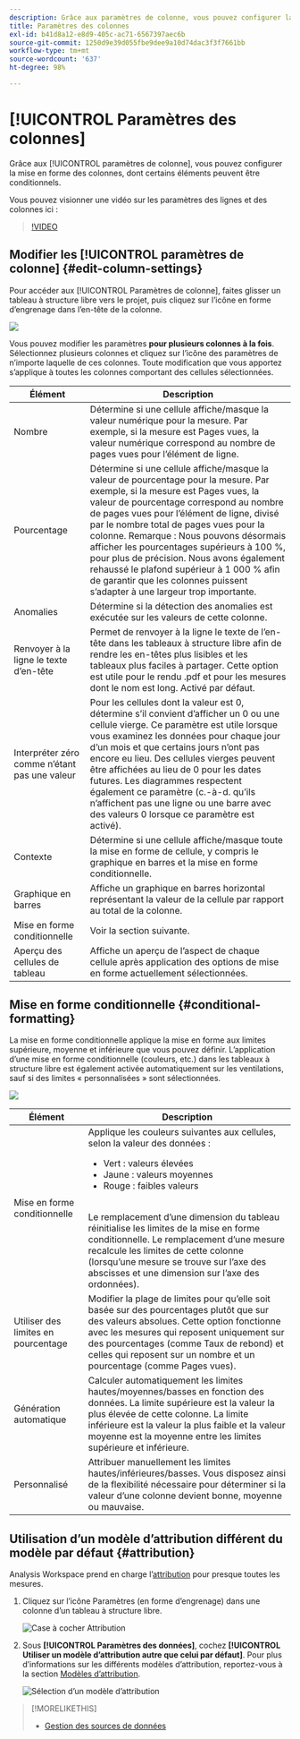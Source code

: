 ```yaml
---
description: Grâce aux paramètres de colonne, vous pouvez configurer la mise en forme des colonnes, dont certains éléments peuvent être conditionnels.
title: Paramètres des colonnes
exl-id: b41d8a12-e8d9-405c-ac71-6567397aec6b
source-git-commit: 1250d9e39d055fbe9dee9a10d74dac3f3f7661bb
workflow-type: tm+mt
source-wordcount: '637'
ht-degree: 98%

---
```


# [!UICONTROL Paramètres des colonnes]

Grâce aux [!UICONTROL paramètres de colonne], vous pouvez configurer la mise en forme des colonnes, dont certains éléments peuvent être conditionnels.

Vous pouvez visionner une vidéo sur les paramètres des lignes et des colonnes ici :

>[!VIDEO](https://video.tv.adobe.com/v/40382/?quality=12)

## Modifier les [!UICONTROL paramètres de colonne] {#edit-column-settings}

Pour accéder aux [!UICONTROL Paramètres de colonne], faites glisser un tableau à structure libre vers le projet, puis cliquez sur l’icône en forme d’engrenage dans l’en-tête de la colonne.

![](assets/column_settings.png)

Vous pouvez modifier les paramètres **pour plusieurs colonnes à la fois**. Sélectionnez plusieurs colonnes et cliquez sur l’icône des paramètres de n’importe laquelle de ces colonnes. Toute modification que vous apportez s’applique à toutes les colonnes comportant des cellules sélectionnées.

| Élément | Description |
| --- | --- |
| Nombre | Détermine si une cellule affiche/masque la valeur numérique pour la mesure. Par exemple, si la mesure est Pages vues, la valeur numérique correspond au nombre de pages vues pour l’élément de ligne. |
| Pourcentage | Détermine si une cellule affiche/masque la valeur de pourcentage pour la mesure. Par exemple, si la mesure est Pages vues, la valeur de pourcentage correspond au nombre de pages vues pour l’élément de ligne, divisé par le nombre total de pages vues pour la colonne.  Remarque : Nous pouvons désormais afficher les pourcentages supérieurs à 100 %, pour plus de précision. Nous avons également rehaussé le plafond supérieur à 1 000 % afin de garantir que les colonnes puissent s’adapter à une largeur trop importante. |
| Anomalies | Détermine si la détection des anomalies est exécutée sur les valeurs de cette colonne. |
| Renvoyer à la ligne le texte d’en-tête | Permet de renvoyer à la ligne le texte de l’en-tête dans les tableaux à structure libre afin de rendre les en-têtes plus lisibles et les tableaux plus faciles à partager. Cette option est utile pour le rendu .pdf et pour les mesures dont le nom est long. Activé par défaut. |
| Interpréter zéro comme n’étant pas une valeur | Pour les cellules dont la valeur est 0, détermine s’il convient d’afficher un 0 ou une cellule vierge. Ce paramètre est utile lorsque vous examinez les données pour chaque jour d’un mois et que certains jours n’ont pas encore eu lieu.  Des cellules vierges peuvent être affichées au lieu de 0 pour les dates futures. Les diagrammes respectent également ce paramètre (c.-à-d. qu’ils n’affichent pas une ligne ou une barre avec des valeurs 0 lorsque ce paramètre est activé). |
| Contexte | Détermine si une cellule affiche/masque toute la mise en forme de cellule, y compris le graphique en barres et la mise en forme conditionnelle. |
| Graphique en barres | Affiche un graphique en barres horizontal représentant la valeur de la cellule par rapport au total de la colonne. |
| Mise en forme conditionnelle | Voir la section suivante. |
| Aperçu des cellules de tableau | Affiche un aperçu de l’aspect de chaque cellule après application des options de mise en forme actuellement sélectionnées. |

## Mise en forme conditionnelle {#conditional-formatting}

La mise en forme conditionnelle applique la mise en forme aux limites supérieure, moyenne et inférieure que vous pouvez définir. L’application d’une mise en forme conditionnelle (couleurs, etc.) dans les tableaux à structure libre est également activée automatiquement sur les ventilations, sauf si des limites « personnalisées » sont sélectionnées.

![](assets/conditional-formatting.png)

| Élément | Description |
| --- | --- |
| Mise en forme conditionnelle | Applique les couleurs suivantes aux cellules, selon la valeur des données : <ul><li>Vert : valeurs élevées</li><li>Jaune : valeurs moyennes</li><li>Rouge : faibles valeurs</li></ul> <br> Le remplacement d’une dimension du tableau réinitialise les limites de la mise en forme conditionnelle. Le remplacement d’une mesure recalcule les limites de cette colonne (lorsqu’une mesure se trouve sur l’axe des abscisses et une dimension sur l’axe des ordonnées). |
| Utiliser des limites en pourcentage | Modifier la plage de limites pour qu’elle soit basée sur des pourcentages plutôt que sur des valeurs absolues. Cette option fonctionne avec les mesures qui reposent uniquement sur des pourcentages (comme Taux de rebond) et celles qui reposent sur un nombre et un pourcentage (comme Pages vues). |
| Génération automatique | Calculer automatiquement les limites hautes/moyennes/basses en fonction des données. La limite supérieure est la valeur la plus élevée de cette colonne. La limite inférieure est la valeur la plus faible et la valeur moyenne est la moyenne entre les limites supérieure et inférieure. |
| Personnalisé | Attribuer manuellement les limites hautes/inférieures/basses. Vous disposez ainsi de la flexibilité nécessaire pour déterminer si la valeur d’une colonne devient bonne, moyenne ou mauvaise. |

## Utilisation d’un modèle d’attribution différent du modèle par défaut {#attribution}

Analysis Workspace prend en charge l’[attribution](/help/analysis-workspace/attribution/overview.md) pour presque toutes les mesures.

1. Cliquez sur l’icône Paramètres (en forme d’engrenage) dans une colonne d’un tableau à structure libre.

   ![Case à cocher Attribution](assets/attribution-checkbox.png)

1. Sous **[!UICONTROL Paramètres des données]**, cochez **[!UICONTROL Utiliser un modèle d’attribution autre que celui par défaut]**. Pour plus d’informations sur les différents modèles d’attribution, reportez-vous à la section [Modèles d’attribution](/help/analysis-workspace/attribution/models.md).

   ![Sélection d’un modèle d’attribution](assets/attribution-select.png)

>[!MORELIKETHIS]
>
>* [Gestion des sources de données](/help/analysis-workspace/visualizations/t-sync-visualization.md)

